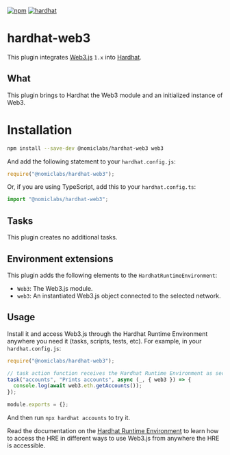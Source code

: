 [![npm](https://img.shields.io/npm/v/@nomiclabs/hardhat-web3.svg)](https://www.npmjs.com/package/@nomiclabs/hardhat-web3) [![hardhat](https://hardhat.org/buidler-plugin-badge.svg?1)](https://hardhat.org)

# hardhat-web3

This plugin integrates [Web3.js](https://github.com/ethereum/web3.js) `1.x` into [Hardhat](https://hardhat.org).

## What

This plugin brings to Hardhat the Web3 module and an initialized instance of Web3.

# Installation

```bash
npm install --save-dev @nomiclabs/hardhat-web3 web3
```

And add the following statement to your `hardhat.config.js`:

```js
require("@nomiclabs/hardhat-web3");
```

Or, if you are using TypeScript, add this to your `hardhat.config.ts`:

```js
import "@nomiclabs/hardhat-web3";
```

## Tasks

This plugin creates no additional tasks.

## Environment extensions

This plugin adds the following elements to the `HardhatRuntimeEnvironment`:

- `Web3`: The Web3.js module.
- `web3`: An instantiated Web3.js object connected to the selected network.

## Usage

Install it and access Web3.js through the Hardhat Runtime Environment anywhere you need it (tasks, scripts, tests, etc). For example, in your `hardhat.config.js`:

```js
require("@nomiclabs/hardhat-web3");

// task action function receives the Hardhat Runtime Environment as second argument
task("accounts", "Prints accounts", async (_, { web3 }) => {
  console.log(await web3.eth.getAccounts());
});

module.exports = {};
```

And then run `npx hardhat accounts` to try it.

Read the documentation on the [Hardhat Runtime Environment](https://hardhat.org/advanced/hardhat-runtime-environment.html) to learn how to access the HRE in different ways to use Web3.js from anywhere the HRE is accessible.
